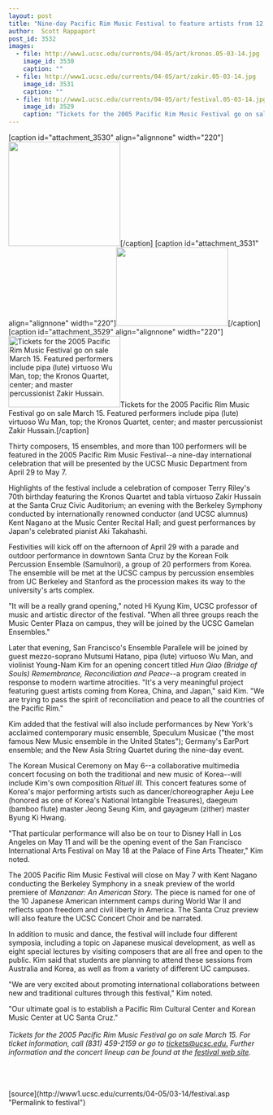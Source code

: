 ```yaml
---
layout: post
title: "Nine-day Pacific Rim Music Festival to feature artists from 12 countries"
author:  Scott Rappaport
post_id: 3532
images:
  - file: http://www1.ucsc.edu/currents/04-05/art/kronos.05-03-14.jpg
    image_id: 3530
    caption: ""
  - file: http://www1.ucsc.edu/currents/04-05/art/zakir.05-03-14.jpg
    image_id: 3531
    caption: ""
  - file: http://www1.ucsc.edu/currents/04-05/art/festival.05-03-14.jpg
    image_id: 3529
    caption: "Tickets for the 2005 Pacific Rim Music Festival go on sale March 15. Featured performers include pipa (lute) virtuoso Wu Man, top; the Kronos Quartet, center; and master percussionist Zakir Hussain."
---
```


[caption id="attachment_3530" align="alignnone" width="220"]<a href="http://localhost/mysite/wp-content/uploads/2005/03/kronos.05-03-14.jpg"><img class="size-full wp-image-3530" src="http://localhost/mysite/wp-content/uploads/2005/03/kronos.05-03-14.jpg" alt="" width="220" height="205" /></a>[/caption]
[caption id="attachment_3531" align="alignnone" width="220"]<a href="http://localhost/mysite/wp-content/uploads/2005/03/zakir.05-03-14.jpg"><img class="size-full wp-image-3531" src="http://localhost/mysite/wp-content/uploads/2005/03/zakir.05-03-14.jpg" alt="" width="220" height="154" /></a>[/caption]
[caption id="attachment_3529" align="alignnone" width="220"]<a href="http://localhost/mysite/wp-content/uploads/2005/03/festival.05-03-14.jpg"><img class="size-full wp-image-3529" src="http://localhost/mysite/wp-content/uploads/2005/03/festival.05-03-14.jpg" alt="Tickets for the 2005 Pacific Rim Music Festival go on sale March 15. Featured performers include pipa (lute) virtuoso Wu Man, top; the Kronos Quartet, center; and master percussionist Zakir Hussain." width="220" height="140" /></a>Tickets for the 2005 Pacific Rim Music Festival go on sale March 15. Featured performers include pipa (lute) virtuoso Wu Man, top; the Kronos Quartet, center; and master percussionist Zakir Hussain.[/caption]
<a name="content" id="content"></a>
<p>
  Thirty composers, 15 ensembles, and more than 100 performers will be featured in the 2005 Pacific Rim Music Festival--a nine-day international celebration that will be presented by the UCSC Music Department from April 29 to May 7.
</p>
<p>
  Highlights of the festival include a celebration of composer Terry Riley's 70th birthday featuring the Kronos Quartet and tabla virtuoso Zakir Hussain at the Santa Cruz Civic Auditorium; an evening with the Berkeley Symphony conducted by internationally renowned conductor (and UCSC alumnus) Kent Nagano at the Music Center Recital Hall; and guest performances by Japan's celebrated pianist Aki Takahashi.<br>
</p>
<p>
  Festivities will kick off on the afternoon of April 29 with a parade and outdoor performance in downtown Santa Cruz by the Korean Folk Percussion Ensemble (Samulnori), a group of 20 performers from Korea. The ensemble will be met at the UCSC campus by percussion ensembles from UC Berkeley and Stanford as the procession makes its way to the university's arts complex.<br>
</p>
<p>
  "It will be a really grand opening," noted Hi Kyung Kim, UCSC professor of music and artistic director of the festival. "When all three groups reach the Music Center Plaza on campus, they will be joined by the UCSC Gamelan Ensembles."<br>
</p>
<p>
  Later that evening, San Francisco's Ensemble Parallele will be joined by guest mezzo-soprano Mutsumi Hatano, pipa (lute) virtuoso Wu Man, and violinist Young-Nam Kim for an opening concert titled <i>Hun Qiao (Bridge of Souls) Remembrance, Reconciliation and Peace</i>--a program created in response to modern wartime atrocities. "It's a very meaningful project featuring guest artists coming from Korea, China, and Japan," said Kim. "We are trying to pass the spirit of reconciliation and peace to all the countries of the Pacific Rim."<br>
</p>
<p>
  Kim added that the festival will also include performances by New York's acclaimed contemporary music ensemble, Speculum Musicae ("the most famous New Music ensemble in the United States"); Germany's EarPort ensemble; and the New Asia String Quartet during the nine-day event.<br>
</p>
<p>
  The Korean Musical Ceremony on May 6--a collaborative multimedia concert focusing on both the traditional and new music of Korea--will include Kim's own composition <i>Rituel III.</i> This concert features some of Korea's major performing artists such as dancer/choreographer Aeju Lee (honored as one of Korea's National Intangible Treasures), daegeum (bamboo flute) master Jeong Seung Kim, and gayageum (zither) master Byung Ki Hwang.<br>
</p>
<p>
  "That particular performance will also be on tour to Disney Hall in Los Angeles on May 11 and will be the opening event of the San Francisco International Arts Festival on May 18 at the Palace of Fine Arts Theater," Kim noted.<br>
</p>
<p>
  The 2005 Pacific Rim Music Festival will close on May 7 with Kent Nagano conducting the Berkeley Symphony in a sneak preview of the world premiere of <i>Manzanar: An American Story.</i> The piece is named for one of the 10 Japanese American internment camps during World War II and reflects upon freedom and civil liberty in America. The Santa Cruz preview will also feature the UCSC Concert Choir and be narrated.<br>
</p>
<p>
  In addition to music and dance, the festival will include four different symposia, including a topic on Japanese musical development, as well as eight special lectures by visiting composers that are all free and open to the public. Kim said that students are planning to attend these sessions from Australia and Korea, as well as from a variety of different UC campuses.<br>
</p>
<p>
  "We are very excited about promoting international collaborations between new and traditional cultures through this festival," Kim noted.
</p>
<p>
  "Our ultimate goal is to establish a Pacific Rim Cultural Center and Korean Music Center at UC Santa Cruz."<br>
  <br>
  <i>Tickets for the 2005 Pacific Rim Music Festival go on sale March 15. For ticket information, call (831) 459-2159 or go to <a href="mailto:tickets@ucsc.edu">tickets@ucsc.edu.</a> Further information and the concert lineup can be found at the <a href="http://pacificrim.ucsc.edu/contact.html">festival web site</a>.</i><br>
  <br>
  <br>
  <br>
</p>
[source](http://www1.ucsc.edu/currents/04-05/03-14/festival.asp "Permalink to festival")
